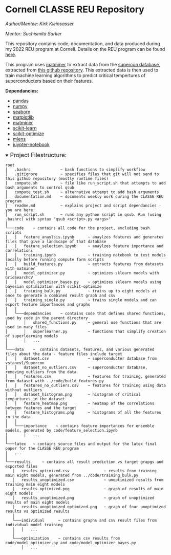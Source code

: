 # **Cornell CLASSE REU Repository**
*Author/Mentee: Kirk Kleinsasser*

*Mentor: Suchismita Sarker*

This repository contains code, documentation, and data produced during my 2022 REU program at Cornell. Details on the REU program can be found [here](https://www.classe.cornell.edu/StudentOpportunities/ReuProgram.html).

This program uses [matminer](https://hackingmaterials.lbl.gov/matminer/) to extract data from the [supercon database](https://supercon.nims.go.jp/), extracted from [this github repository](https://github.com/vstanev1/Supercon). This extracted data is then used to train machine learning algorithms to predict critical tempertures of superconducters based on their features.


**Dependancies:**
 - [pandas](https://pypi.org/project/pandas/)
 - [numpy](https://pypi.org/project/numpy/)
 - [seaborn](https://pypi.org/project/seaborn/)
 - [matplotlib](https://pypi.org/project/matplotlib/)
 - [matminer](https://pypi.org/project/matminer/)
 - [scikit-learn](https://pypi.org/project/scikit-learn/)
 - [scikit-optimize](https://pypi.org/project/scikit-optimize/)
 - [mlens](https://pypi.org/project/mlens/)
 - [juypter-notebook](https://jupyter.org/)

<details open>
<summary><font size=4>Project Filestructure:</font></summary>

 ```
root
│   .bashrc             ~ bash functions to simplify workflow
│   .gitignore          ~ specifies files that git will not send to this github repository (mostly runtime files)
│   compute.sh          ~ file like run_script.sh that attempts to add bash arguments to control qsub
│   compute_test.sh     ~ alternative attempt to add bash arguments
│   documentation.md    ~ documents weekly work during the CLASSE REU program
│   readme.md           ~ explains project and script dependancies - you are here!
│   run_script.sh       ~ runs any python script in qsub. Run (using .bashrc) with syntax "qsub <script>.py <args>" 
│
└───code    ~ contains all code for the project, excluding bash scripts
│   │   feature_anaylsis.ipynb      ~ anaylzes features and generates files that give a landscape of that database
│   │   feature_selection.ipynb     ~ anaylzes feature importance and correlations
│   │   training.ipynb              ~ training notebook to test models locally before running compute farm scripts
│   │   build_features.py           ~ extracts features from datasets with matminer
│   │   model_optimizer.py          ~ optimizes sklearn models with GridSearchCV
│   │   model_optimizer_bayes.py    ~ optimizes sklearn models using bayesian optimization with scikit-optimize
│   │   training_bulk.py            ~ trains up to eight models at once to generate a combined result graph and csv
│   │   training_single.py          ~ trains single models and can export feature importances and graphs
│   │
│   └───dependancies    ~ contains code that defines shared functions, used by code in the parent directory
│       │   shared_functions.py     ~ general use functions that are used in many files
│       │   superlearner.py         ~ functions that simplify creation of superlearning models
│       │   ...
│
└───data    ~  contains datasets, features, and various generated files about the data - feature files include target
│   │   dataset.csv                 ~ superconducter database from vstanev1/Supercon
│   │   dataset_no_outliers.csv     ~ superconductor database, removing outliers from the data
│   │   features.csv                ~ features for training, generated from dataset with ../code/build_features.py
│   │   features_no_outliers.csv    ~ features for training using data without outliers
│   │   dataset_histogram.png       ~ histogram of critical tempurtures in the dataset
│   │   feature_heatmap.png         ~ heatmap of the correlations between features and the target
│   │   feature_histograms.png      ~ histograms of all the features in the data
│   │
│   └───importance    ~ contains feature importances for ensemble models, generated by code/feature_selection.ipynb
│       │   ...
│
└───latex   ~ contains source files and output for the latex final paper for the CLASSE REU program
│   ...
│
└───results     ~ contains all result prediction vs target grapgs and exported files
    │   results_optimized.csv               ~ results from training main eight models, generated from ../code/training_bulk.py
    │   results_unoptimized.csv             ~ unoptimized results from training main eight models
    │   results_optimized.png               ~ graph of results of main eight models
    │   results_unoptimized.png             ~ graph of unoptimized results of main eight models
    │   results_unoptimized_optimized.png   ~ graph of four unoptimized results vs optimized results
    │
    └───individual      ~ contains graphs and csv result files from individual model training 
    │   │   ...
    │
    └───optimization    ~ contains csv results from code/model_optimizer.py and code/model_optimizer_bayes.py
        │   ...
```

</details>
<br>